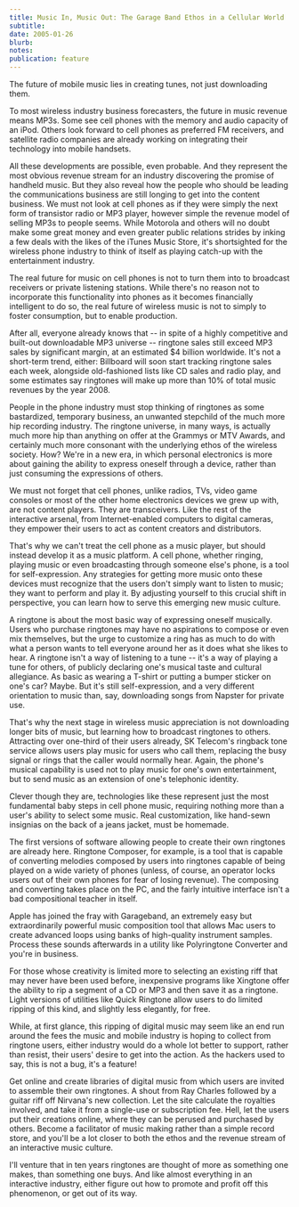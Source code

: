 ```yaml
---
title: Music In, Music Out: The Garage Band Ethos in a Cellular World
subtitle: 
date: 2005-01-26
blurb: 
notes: 
publication: feature
---
```


The future of mobile music lies in creating tunes, not just downloading them.

To most wireless industry business forecasters, the future in music revenue means MP3s. Some see cell phones with the memory and audio capacity of an iPod. Others look forward to cell phones as preferred FM receivers, and satellite radio companies are already working on integrating their technology into mobile handsets.

All these developments are possible, even probable. And they represent the most obvious revenue stream for an industry discovering the promise of handheld music. But they also reveal how the people who should be leading the communications business are still longing to get into the content business. We must not look at cell phones as if they were simply the next form of transistor radio or MP3 player, however simple the revenue model of selling MP3s to people seems. While Motorola and others will no doubt make some great money and even greater public relations strides by inking a few deals with the likes of the iTunes Music Store, it's shortsighted for the wireless phone industry to think of itself as playing catch-up with the entertainment industry.

The real future for music on cell phones is not to turn them into to broadcast receivers or private listening stations. While there's no reason not to incorporate this functionality into phones as it becomes financially intelligent to do so, the real future of wireless music is not to simply to foster consumption, but to enable production.

After all, everyone already knows that -- in spite of a highly competitive and built-out downloadable MP3 universe -- ringtone sales still exceed MP3 sales by significant margin, at an estimated $4 billion worldwide. It's not a short-term trend, either: Billboard will soon start tracking ringtone sales each week, alongside old-fashioned lists like CD sales and radio play, and some estimates say ringtones will make up more than 10% of total music revenues by the year 2008.

People in the phone industry must stop thinking of ringtones as some bastardized, temporary business, an unwanted stepchild of the much more hip recording industry. The ringtone universe, in many ways, is actually much more hip than anything on offer at the Grammys or MTV Awards, and certainly much more consonant with the underlying ethos of the wireless society. How? We're in a new era, in which personal electronics is more about gaining the ability to express oneself through a device, rather than just consuming the expressions of others.

We must not forget that cell phones, unlike radios, TVs, video game consoles or most of the other home electronics devices we grew up with, are not content players. They are transceivers. Like the rest of the interactive arsenal, from Internet-enabled computers to digital cameras, they empower their users to act as content creators and distributors.

That's why we can't treat the cell phone as a music player, but should instead develop it as a music platform. A cell phone, whether ringing, playing music or even broadcasting through someone else's phone, is a tool for self-expression. Any strategies for getting more music onto these devices must recognize that the users don't simply want to listen to music; they want to perform and play it. By adjusting yourself to this crucial shift in perspective, you can learn how to serve this emerging new music culture.

A ringtone is about the most basic way of expressing oneself musically. Users who purchase ringtones may have no aspirations to compose or even mix themselves, but the urge to customize a ring has as much to do with what a person wants to tell everyone around her as it does what she likes to hear. A ringtone isn't a way of listening to a tune -- it's a way of playing a tune for others, of publicly declaring one's musical taste and cultural allegiance. As basic as wearing a T-shirt or putting a bumper sticker on one's car? Maybe. But it's still self-expression, and a very different orientation to music than, say, downloading songs from Napster for private use.

That's why the next stage in wireless music appreciation is not downloading longer bits of music, but learning how to broadcast ringtones to others. Attracting over one-third of their users already, SK Telecom's ringback tone service allows users play music for users who call them, replacing the busy signal or rings that the caller would normally hear. Again, the phone's musical capability is used not to play music for one's own entertainment, but to send music as an extension of one's telephonic identity.

Clever though they are, technologies like these represent just the most fundamental baby steps in cell phone music, requiring nothing more than a user's ability to select some music. Real customization, like hand-sewn insignias on the back of a jeans jacket, must be homemade.

The first versions of software allowing people to create their own ringtones are already here. Ringtone Composer, for example, is a tool that is capable of converting melodies composed by users into ringtones capable of being played on a wide variety of phones (unless, of course, an operator locks users out of their own phones for fear of losing revenue). The composing and converting takes place on the PC, and the fairly intuitive interface isn't a bad compositional teacher in itself.

Apple has joined the fray with Garageband, an extremely easy but extraordinarily powerful music composition tool that allows Mac users to create advanced loops using banks of high-quality instrument samples. Process these sounds afterwards in a utility like Polyringtone Converter and you're in business.

For those whose creativity is limited more to selecting an existing riff that may never have been used before, inexpensive programs like Xingtone offer the ability to rip a segment of a CD or MP3 and then save it as a ringtone. Light versions of utilities like Quick Ringtone allow users to do limited ripping of this kind, and slightly less elegantly, for free.

While, at first glance, this ripping of digital music may seem like an end run around the fees the music and mobile industry is hoping to collect from ringtone users, either industry would do a whole lot better to support, rather than resist, their users' desire to get into the action. As the hackers used to say, this is not a bug, it's a feature!

Get online and create libraries of digital music from which users are invited to assemble their own ringtones. A shout from Ray Charles followed by a guitar riff off Nirvana's new collection. Let the site calculate the royalties involved, and take it from a single-use or subscription fee. Hell, let the users put their creations online, where they can be perused and purchased by others. Become a facilitator of music making rather than a simple record store, and you'll be a lot closer to both the ethos and the revenue stream of an interactive music culture.

I'll venture that in ten years ringtones are thought of more as something one makes, than something one buys. And like almost everything in an interactive industry, either figure out how to promote and profit off this phenomenon, or get out of its way.
